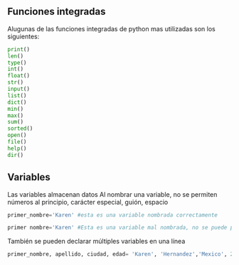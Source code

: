 ## Funciones integradas
Alugunas de las funciones integradas de python mas utilizadas son los siguientes:
```python
print()
len()
type()
int()
float()
str()
input()
list()
dict()
min()
max()
sum()
sorted()
open()
file()
help()
dir()
```
## Variables
Las variables almacenan datos
Al nombrar una variable, no se permiten números al principio, carácter especial, guión, espacio
```python
primer_nombre='Karen' #esta es una variable nombrada correctamente

primer nombre='Karen' #Esta es una variable mal nombrada, no se puede poner espacio

```
También se pueden declarar múltiples variables en una línea
```python
primer_nombre, apellido, ciudad, edad= 'Karen', 'Hernandez','Mexico', 22
```
